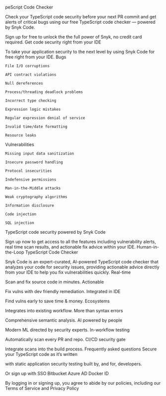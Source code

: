peScript Code Checker

Check your TypeScript code security before your next PR commit and get alerts of critical bugs using our free TypeScript code checker — powered by Snyk Code.

Sign up for free to unlock the the full power of Snyk, no credit card required.
Get code security right from your IDE

To take your application security to the next level by using Snyk Code for free right from your IDE.
Bugs

    File I/O corruptions

    API contract violations

    Null dereferences

    Process/threading deadlock problems

    Incorrect type checking

    Expression logic mistakes

    Regular expression denial of service

    Invalid time/date formatting

    Resource leaks

Vulnerabilities

    Missing input data sanitization

    Insecure password handling

    Protocol insecurities

    Indefensive permissions

    Man-in-the-Middle attacks

    Weak cryptography algorithms

    Information disclosure

    Code injection

    SQL injection

TypeScript code security powered by Snyk Code

Sign up now to get access to all the features including vulnerability alerts, real time scan results, and actionable fix advice within your IDE.
Human-in-the-Loop TypeScript Code Checker

Snyk Code is an expert-curated, AI-powered TypeScript code checker that analyzes your code for security issues, providing actionable advice directly from your IDE to help you fix vulnerabilities quickly.
Real-time

Scan and fix source code in minutes.
Actionable

Fix vulns with dev friendly remediation.
Integrated in IDE

Find vulns early to save time & money.
Ecosystems

Integrates into existing workflow.
More than syntax errors

Comprehensive semantic analysis.
AI powered by people

Modern ML directed by security experts.
In-workflow testing

Automatically scan every PR and repo.
CI/CD security gate

Integrate scans into the build process.
Frequently asked questions
Secure your TypeScript code as it’s written

with static application security testing built by, and for, developers.

Or sign up with
SSO
Bitbucket
Azure AD
Docker ID

By logging in or signing up, you agree to abide by our policies, including our Terms of Service and Privacy Policy
